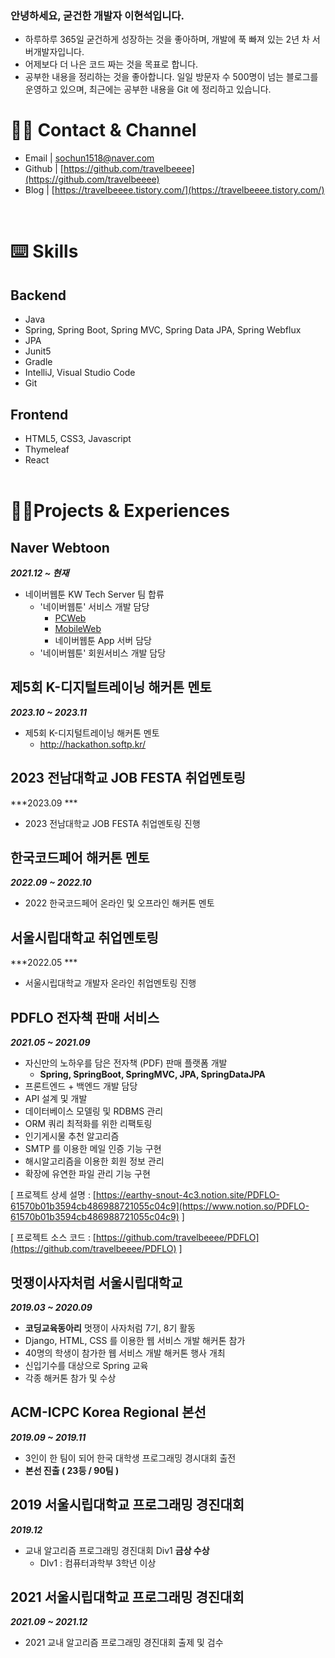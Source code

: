 ### 안녕하세요, 굳건한 개발자 이현석입니다.

- 하루하루 365일 굳건하게 성장하는 것을 좋아하며, 개발에 푹 빠져 있는 2년 차 서버개발자입니다.
- 어제보다 더 나은 코드 짜는 것을 목표로 합니다.
- 공부한 내용을 정리하는 것을 좋아합니다. 일일 방문자 수 500명이 넘는 블로그를 운영하고 있으며, 최근에는 공부한 내용을 Git 에 정리하고 있습니다.


# 🙋‍♂️ Contact & Channel

- Email | sochun1518@naver.com
- Github | [https://github.com/travelbeeee](https://github.com/travelbeeee)
- Blog | [https://travelbeeee.tistory.com/](https://travelbeeee.tistory.com/)

<br>

# ⌨️ Skills

## Backend

- Java
- Spring, Spring Boot, Spring MVC, Spring Data JPA, Spring Webflux
- JPA
- Junit5
- Gradle
- IntelliJ, Visual Studio Code
- Git

## Frontend

- HTML5, CSS3, Javascript
- Thymeleaf
- React
<br><br>

# 👨‍💻Projects & Experiences

## Naver Webtoon
***2021.12 ~ 현재***

- 네이버웹툰 KW Tech Server 팀 합류
  - '네이버웹툰' 서비스 개발 담당
    - [PCWeb](https://comic.naver.com/index)
    - [MobileWeb](https://m.comic.naver.com/index)
    - 네이버웹툰 App 서버 담당
  - '네이버웹툰' 회원서비스 개발 담당

## 제5회 K-디지털트레이닝 해커톤 멘토
***2023.10 ~ 2023.11***
- 제5회 K-디지털트레이닝 해커톤 멘토
  - http://hackathon.softp.kr/

## 2023 전남대학교 JOB FESTA 취업멘토링
***2023.09 ***
- 2023 전남대학교 JOB FESTA 취업멘토링 진행

## 한국코드페어 해커톤 멘토
***2022.09 ~ 2022.10***
- 2022 한국코드페어 온라인 및 오프라인 해커톤 멘토

## 서울시립대학교 취업멘토링
***2022.05 ***
- 서울시립대학교 개발자 온라인 취업멘토링 진행

## PDFLO 전자책 판매 서비스

***2021.05 ~ 2021.09***

- 자신만의 노하우를 담은 전자책 (PDF) 판매 플랫폼 개발
  - **Spring, SpringBoot, SpringMVC, JPA, SpringDataJPA**
- 프론트엔드 + 백엔드 개발 담당
- API 설계 및 개발
- 데이터베이스 모델링 및 RDBMS 관리
- ORM 쿼리 최적화를 위한 리팩토링
- 인기게시물 추천 알고리즘
- SMTP 를 이용한 메일 인증 기능 구현
- 해시알고리즘을 이용한 회원 정보 관리
- 확장에 유연한 파일 관리 기능 구현

[ 프로젝트 상세 설명 : [https://earthy-snout-4c3.notion.site/PDFLO-61570b01b3594cb486988721055c04c9](https://www.notion.so/PDFLO-61570b01b3594cb486988721055c04c9) ]

[ 프로젝트 소스 코드 : [https://github.com/travelbeeee/PDFLO](https://github.com/travelbeeee/PDFLO) ]

## 멋쟁이사자처럼 서울시립대학교

***2019.03 ~ 2020.09***

- **코딩교육동아리** 멋쟁이 사자처럼 7기, 8기 활동
- Django, HTML, CSS 를 이용한 웹 서비스 개발 해커톤 참가
- 40명의 학생이 참가한 웹 서비스 개발 해커톤 행사 개최
- 신입기수를 대상으로 Spring 교육
- 각종 해커톤 참가 및 수상

## ACM-ICPC Korea Regional 본선

***2019.09 ~ 2019.11***

- 3인이 한 팀이 되어 한국 대학생 프로그래밍 경시대회 출전
- **본선 진출 ( 23등 / 90팀 )**

## 2019 서울시립대학교 프로그래밍 경진대회

***2019.12***

- 교내 알고리즘 프로그래밍 경진대회 Div1 **금상 수상**
  - DIv1 : 컴퓨터과학부 3학년 이상

## 2021 서울시립대학교 프로그래밍 경진대회

***2021.09 ~ 2021.12***

- 2021 교내 알고리즘 프로그래밍 경진대회 출제 및 검수
